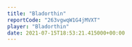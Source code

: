 ```yaml
---
title: "Bladorthin"
reportCode: "263vgwqW1G4jMVXT"
player: "Bladorthin"
date: 2021-07-15T18:53:21.415000+00:00
---
```

